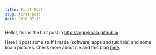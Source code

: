 ```yaml
---
title: First Post
slug: first-post
date: 2016-07-12
---
```


Hello!, this is the first post in http://angrykoala.github.io

<!-- truncate -->

Here I'll post some stuff I made (software, apps and tutorials) and some koala pictures. Check more about me and this blog [here](/).
